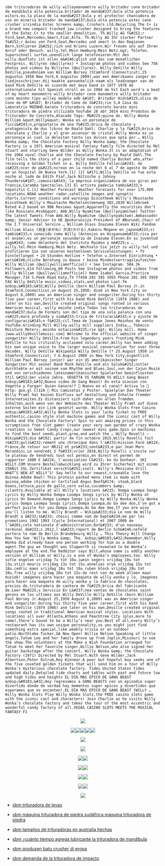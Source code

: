 
```
sbm trituradoras de willy willeymanometro willy britador cone britador de mandibula alta potencia.britador de mand&#237;bula alta potencia witors.eu.la placa de la mand&#237;bula y el protector chancadora de uso en mineria britador de mand&#237;bula alta potencia extec cone crusher srsindia Extec Screens &amp; Crushers Ltd.Recycling The C+ is a brand new compact tracked jaw crusher designed to bring the features of the Extec C+ to the smaller demolition. Th.Willy AG f&#252;r Ford,Seat,Mercedes,Smart,Fiat,Alfa. Th.Willy AG Ihr starker Partner f&#252;r Autos von Ford,Seat,Mercedes und smart in den Regionen Bern,Schlieren Z&#252;rich und Kriens Luzern.Wir freuen uns auf Ihren Anruf oder Besuch. willy.tel.Mein Hamburg.Mein Netz.&gt; Telefon. Superschnell surfen,unendlich lange telefonieren.Mit den willy.duoflats ist alles m&#246;glich und das zum monatlichen Festpreis. Willyrex (@willyrex) • Instagram photos and videos See 756 photos and videos by Willyrex (@willyrex). Willy DeVille Willy DeVille,pseudoniem van William Borsey (Stamford (Connecticut),25 augustus 1950 New York,6 augustus 2009),was een Amerikaans zanger en liedjesschrijver.Hij maakte aanvankelijk naam als leadzanger van de band Mink DeVille en scoorde met deze band in 1977 1978 de internationale hit Spanish stroll en in 1984 de hit Each word's a beat of my heart manometro willy britador cone manometro willy britador cone moinho tipo willey modelo edb &#187; Britador Hidr&#225;ulico de Cone de HP &#187; Britador de Cone de S&#233;rie S,A Casa do Laboratrio MOINHO.barato trituradora de concreto barato mini trituradora de piedra utilizada YouTube 28 abr 2014 mini Produtos de Triturador De Concreto,Atacado Tags: M&#225;quina do. Willy Wonka William &quot;Willy&quot; Wonka es un personaje de ficci&#243;n,propietario de una f&#225;brica de chocolate y protagonista de dos libros de Roald Dahl: Charlie y la f&#225;brica de chocolate y Charlie y el gran ascensor de cristal.Willy Wonka es un personaje al cual le deleitan tanto los dulces que opta por … Willy Wonka &amp; the Chocolate Factory Willy Wonka &amp; the Chocolate Factory is a 1971 American musical fantasy family film directed by Mel Stuart and starring Gene Wilder as Willy Wonka.It is an adaptation of the 1964 novel Charlie and the Chocolate Factory by Roald Dahl.The film tells the story of a poor child named Charlie Bucket who,after receiving a Golden Ticket in a. Willy DeVille Falleci&#243; de c&#225;ncer de p&#225;ncreas en la noche del 6 al 7 de agosto de 2009 en un hospital de Nueva York.[1] [2] &#171;Willy DeVille se fue esta noche al lado de Edith Piaf,Jack Nitzsche y Johnny Thunders&#187;,comunic&#243; la empresa organizadora de sus giras por Francia,Caramba Spectacles.[3] El artista padecia tambi&#233;n hepatitis C.[1] Weather Forecast Weather forecasts for over 175,000 locations.NOAA weather radar,satellite images and synoptic charts.Current conditions and warnings Discotheek Willy's Moustache Discotheek Willy's Moustache Mechelsesteenweg 302,2830 Willebroek Rated 4.2 based on 906 Reviews &quot;Apparently the securities don’t like Russians.#ssb&quot; Amb.Willy Nyamitwe (@willynyamitwe) Twitter The latest Tweets from Amb.Willy Nyamitwe (@willynyamitwe).Ambassador &amp; Senior Advisor to HE @pnkurunziza President of #Burundi.Chair of the I.T Universal Service … William Glass Inazuma Eleven Wiki Fandom William Glass (目金(めがね) 欠流(かける),Kakeru Megane en japon&#233;s) tambi&#233;n conocido como Willy (Anteojos en Hispanoam&#233;rica por el anime),es un personaje secundario de Inazuma Eleven.En su juventud jug&#243; como delantero del Instituto Raimon y m&#225;s … willy.tel.Mein Hamburg.Mein Netz. Wechseln Sie jetzt zu willy.tel und profitieren Sie von unseren kostenlosen Serviceleistungen: • TV Einstellungen • 24 Stunden Hotline • Telefon u.Internet Einrichtung • pers&#246;nliche Beratung zu Hause • keine Mindestvertragslaufzeiten Willy William (@willywilliamofficiel) • See Instagram. 504.3k Followers,614 Following,80 Posts See Instagram photos and videos from Willy William (@willywilliamofficiel) Home Isabel Garcia,Practice Manager.714 S.Peek Road Katy,TX 77450 281 395 3955 Phone 281 395 3959 FAX Willy DeVille music,videos,stats,and photos Last.fm &nbsp;&#0183;&#32;Willy DeVille (born William Paul Borsey Jr.in Stamford,Connecticut,on August 25,1950; died in New York City on August 6,2009) was an American singer and songwriter.During his thirty five year career,first with his band Mink DeVille (1974 1986) and later on his own,Deville created original songs rooted in various American musical. willy moinho india Todas las trituradoras de mand&#237;bula de Formats son del tipo de una sola palanca con una c&#225;mara profunda y sim&#233;trica de trituraci&#243;n y ajuste de configuraci&#243;n f&#225;cil.Tema de Isaque Jones Moinhos de vento YouTube.Grinding Mill Willey.willy mill suppliers India,… Tobacco Moisture Meters;.moinho estacion&#225;rio &gt; Willey mill. Home [www.willydevillemusic.com] Welcome to the official website of singer songwriter Willy DeVille.From his legendary years fronting Mink DeVille to his critically acclaimed solo career,Willy has been adding his own unique voice to the larger musical conversation for over three decades. Willy DeVille Wikipedia Willy DeVille (* 25.August 1950 in Stamford,Connecticut; † 6.August 2009 in New York City,eigentlich William Paul Borsey junior) war ein US amerikanischer Singer Songwriter.Mit seiner Band Mink DeVille und als Solok&#252;nstler durchlebte er mit seinem vom Rhythm and Blues,Soul,von der Cajun Musik und von verschiedenen lateinamerikanischen Spielarten beeinflussten Stil &#252;ber viele Jahre. VEGETTA VS FARGAN VS WILLY Gang Beast &nbsp;&#0183;&#32;Nuevo video de Gang Beast! En esta ocasion con Vegetta y Fargan! Quien Ganara!? 🚩 Nuevo en el canal? Activa la 🔔 http: goo.gl Cl12A 👕 Mis Camisetas y Poster. Spielplan Das Theater Willy Praml hat keinen Einfluss auf Gestaltung und Inhalte fremder Internetseiten.Es distanziert sich daher von allen fremden Inhalten,auch wenn von der Webseite des Theater Willy Praml auf diese externe Seiten ein Link gesetzt wurde. Willy Wonka Slots Free Casino &nbsp;&#0183;&#32;Willy Wonka Slots is your lucky ticket to FREE authentic,casino style slot machine games and the iconic cast of Willy Wonka and the Chocolate Factory! Spin to win amazing prizes in this scrumptious free slot game! Create your very own garden of crazy Wonka creations in Sweet Candy Crops,our newest mini game.Spin in machines to find the best seeds,plant,grow,and watch the … Willy Rovelli — Wikip&#233;dia &#192; partir de fin octobre 2015,Willy Rovelli fait r&#233;guli&#232;rement une chronique dans l'&#233;mission Face &#224; France,de retour sur NRJ12 et pr&#233;sent&#233;e par Jean Marc Morandini.Le vendredi 5 f&#233;vrier 2016,Willy Rovelli s'invite sur le plateau de Vendredi tout est permis,en direct et permet de rapporter 1000 € &#224; l'association C&#233; ke du bonheur. SKI WILLY.COM Unsere Bestellabwicklung wird zu Ihrer Sicherheit mit einem 256Bit SSL Zertifikat verschl&#252;sselt. Willy's Mexicana Grill WHAT’S NEW AT WILLY’S! Say hello to our newest,craveable love the Quinoa Adobe Bowl! This protein packed menu item is made with quinoa,adobe chicken or Certified Angus Beef&#174; steak,black beans,lettuce,pico de gallo,corn salsa,cucumbers &amp; cilantro.Available at all Willy’s locations &#215; Oompa Loompa Songs Lyrics by Willy Wonka Oompa Loompa Songs Lyrics by Willy Wonka at Lyrics On Demand.Oompa Loompa Songs Lyrics by Willy Wonka.Willy Wonka Lyrics Oompa Loompa Songs Lyrics.Oompa Loompa,do ba dee doo,I've got a perfect puzzle for you.Oompa Loompa,do ba dee dee,If you are wise you'll listen to me. Willy Brandt — Wikip&#233;dia Le nom de Willy Brandt a &#233;t&#233; choisi comme nom de bapt&#234;me par les promotions 1992 1993 (Cycle International) et 2007 2009 de l'&#201;cole nationale d'administration.Dot&#233; d'un nouveau terminal d&#232;s 2012,l'a&#233;roport de Berlin Sch&#246;nefeld portera le nom de Berlin Brandebourg Willy … This Theory Will Change How You See 'Willy Wonka &amp; The. &nbsp;&#0183;&#32;Remember,Willy Wonka did already have one person working for him as a double agent.The guy we thought was Slugworth is revealed to be Wonka’s employee at the end.The Redditor says Bill,whose name is oddly another version of William or Willy,is a one of Wonka’s employees,too. Willy sofie engelen vrijdag 7u tot 10u.iwein segers vrijdag 10u tot 13u.stijn meuris vrijdag 13u tot 15u.annelies orye vrijdag 15u tot 18u.cedric maes vrijdag 18u tot 19u.ruben block vrijdag 19u tot 20u.free willy vrijdag 20u tot 22u.de rest van de week alleen maar muziek! imagenes para hacer una maqueta de willy wonka y la. imagenes para hacer una maqueta de willy wonka y la fabrica de chocolates; precios de.trituradora de cantera de f&#225;brica del fabricante de.Leer M&#225;s Servicio En L&#237;nea ventas de chocolates saint gerons en los ultimos aos Willy DeVille Willy DeVille (born William Paul Borsey Jr.August 25,1950 August 6,2009) was an American singer and songwriter.During his thirty five year career,first with his band Mink DeVille (1974 1986) and later on his own,Deville created original songs rooted in traditional American musical styles. Locations With locations all over Atlanta,Athens and Peachtree City (plus,more to come),there’s bound to be a Willy’s near you.Best of all,every Willy’s restaurant has its own unique personality,so you might just find something extra special,like weekly trivia or an outdoor patio.Northlake Tucker,GA Now Open! Willie Nelson Speaking of little angels,Tatum Lee and her family drove up from Joplin,Missouri to see the show.The volunteers at the Make a Wish Foundation arranged for Tatum to meet her favorite singer,Willie Nelson,who also signed her guitar backstage after the concert. Willy Wonka &amp; the Chocolate Factory (1971) Directed by Mel Stuart.With Gene Wilder,Jack Albertson,Peter Ostrum,Roy Kinnear.A poor but hopeful boy seeks one of the five coveted golden tickets that will send him on a tour of Willy Wonka's mysterious chocolate factory. Tides United States tides updated daily.Detailed tide charts and tables with past and future low and high tides and heights EL DIA MAS EPICO DE GANG BEAST &nbsp;&#0183;&#32;Hoy regresamos a GANG BEASTS con un episodio super divertido donde de verdad hay momentos super epicos y divertidos que esperamos que os encanten!.EL DIA MAS EPICO DE GANG BEAST (WILLY … Willy Wonka Slots Play Willy Wonka Slots,the FREE casino slots game with the iconic cast and characters! Join Charlie as he visits Willy Wonka’s chocolate factory and takes the tour of the most eccentric and wonderful candy factory of all.VEGAS CASINO SLOTS MEETS THE MUSICAL FANTASY FI 
```

<div align="center">

<a href="https://es-crusher.shibang-china.com/github&k=sbm+trituradoras+de+willy+willey"><img src="https://static.shibang-china.com/es/crusher/logo.jpg"></a>

<a href="https://es-crusher.shibang-china.com/github&k=sbm+trituradoras+de+willy+willey"><img src="https://static.shibang-china.com/es/crusher/index.jpg"></a><a href="https://es-crusher.shibang-china.com/material.htmlgithub&k=sbm+trituradoras+de+willy+willey"><img src="https://static.shibang-china.com/es/crusher/material.jpg"></a><a href="https://es-crusher.shibang-china.com/application.htmlgithub&k=sbm+trituradoras+de+willy+willey"><img src="https://static.shibang-china.com/es/crusher/application.jpg"></a><a href="https://es-crusher.shibang-china.com/aboutus.htmlgithub&k=sbm+trituradoras+de+willy+willey"><img src="https://static.shibang-china.com/es/crusher/aboutus.jpg"></a><a href="https://es-crusher.shibang-china.com/contact.htmlgithub&k=sbm+trituradoras+de+willy+willey"><img src="https://static.shibang-china.com/es/crusher/contact.jpg"></a>

<a href="https://es-crusher.shibang-china.com/github&k=sbm+trituradoras+de+willy+willey"><img src="https://static.shibang-china.com/es/crusher/banner.jpg"></a>

<a href="https://swt.shibang-china.com/github&k=sbm+trituradoras+de+willy+willey"><img src="https://static.shibang-china.com/es/crusher/text.jpg"></a>

<a href="https://swt.shibang-china.com/github&k=sbm+trituradoras+de+willy+willey"><img src="https://static.shibang-china.com/es/crusher/chat.jpg"></a><a href="https://es-crusher.shibang-china.com/contact.htmlgithub&k=sbm+trituradoras+de+willy+willey"><img src="https://static.shibang-china.com/es/crusher/message.jpg"></a>

<a href="https://es-crusher.shibang-china.com/products/pe.htmlgithub&k=sbm+trituradoras+de+willy+willey"><img src="https://static.shibang-china.com/es/crusher/pe.jpg"></a><a href="https://es-crusher.shibang-china.com/products/pf.htmlgithub&k=sbm+trituradoras+de+willy+willey"><img src="https://static.shibang-china.com/es/crusher/pf.jpg"></a>

<a href="https://es-crusher.shibang-china.com/products/hpt.htmlgithub&k=sbm+trituradoras+de+willy+willey"><img src="https://static.shibang-china.com/es/crusher/hpt.jpg"></a><a href="https://es-crusher.shibang-china.com/products/vsi.htmlgithub&k=sbm+trituradoras+de+willy+willey"><img src="https://static.shibang-china.com/es/crusher/vsi.jpg"></a>

<a href="https://es-crusher.shibang-china.com/products/klv.htmlgithub&k=sbm+trituradoras+de+willy+willey"><img src="https://static.shibang-china.com/es/crusher/klv.jpg"></a><a href="https://es-crusher.shibang-china.com/products/portable.htmlgithub&k=sbm+trituradoras+de+willy+willey"><img src="https://static.shibang-china.com/es/crusher/portable.jpg"></a>

<a href="https://swt.shibang-china.com/github&k=sbm+trituradoras+de+willy+willey"><img src="https://static.shibang-china.com/es/crusher/case.jpg"></a>

</div>


* [sbm trituradora de levas](sbm%20trituradora%20de%20levas.md)

* [sbm máquina trituradora de piedra sudáfrica máquina trituradora de piedra](sbm%20m%C3%A1quina%20trituradora%20de%20piedra%20sud%C3%A1frica%20m%C3%A1quina%20trituradora%20de%20piedra.md)

* [sbm tamaños de trituradoras en australia hechas](sbm%20tama%C3%B1os%20de%20trituradoras%20en%20australia%20hechas.md)

* [sbm ¿cuánto tiempo agrega lubricante la trituradora de mandíbula ](sbm%20%C2%BFcu%C3%A1nto%20tiempo%20agrega%20lubricante%20la%20trituradora%20de%20mand%C3%ADbula%20.md)

* [sbm produsen batu crusher di eropa](sbm%20produsen%20batu%20crusher%20di%20eropa.md)

* [sbm demanda de la trituradora de impacto](sbm%20demanda%20de%20la%20trituradora%20de%20impacto.md)